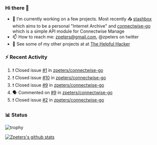 ### Hi there 👋


- 🔭 I’m currently working on a few projects.  Most recently :inbox_tray: [stashbox](https://github.com/zpeters/stashbox) which aims to be a personal "Internet Archive" and [connectwise-go](https://github.com/zpeters/connectwise-go) which is a simple API module for Connectwise Manage
- 📫 How to reach me: zpeters@gmail.com, @zpeters on twitter
- 👋 See some of my other projects at at [The Helpful Hacker](https://thehelpfulhacker.net)

### :zap: Recent Activity

<!--START_SECTION:activity-->
1. ❗️ Closed issue [#1](https://github.com/zpeters/connectwise-go/issues/1) in [zpeters/connectwise-go](https://github.com/zpeters/connectwise-go)
2. ❗️ Closed issue [#10](https://github.com/zpeters/connectwise-go/issues/10) in [zpeters/connectwise-go](https://github.com/zpeters/connectwise-go)
3. ❗️ Closed issue [#9](https://github.com/zpeters/connectwise-go/issues/9) in [zpeters/connectwise-go](https://github.com/zpeters/connectwise-go)
4. 🗣 Commented on [#9](https://github.com/zpeters/connectwise-go/issues/9) in [zpeters/connectwise-go](https://github.com/zpeters/connectwise-go)
5. ❗️ Closed issue [#2](https://github.com/zpeters/connectwise-go/issues/2) in [zpeters/connectwise-go](https://github.com/zpeters/connectwise-go)
<!--END_SECTION:activity-->

### :bar_chart: Status

![trophy](https://github-profile-trophy.vercel.app/?username=zpeters)

[![Zpeters's github stats](https://github-readme-stats.vercel.app/api?username=zpeters)](https://github.com/zpeters/github-readme-stats&show_icons=true)
